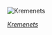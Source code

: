 
![Kremenets](https://upload.wikimedia.org/wikipedia/commons/thumb/b/b1/%D0%90%D0%BD%D1%81%D0%B0%D0%BC%D0%B1%D0%BB%D1%8C_%D0%BA%D0%BE%D0%BB%D0%B5%D0%B3%D1%96%D1%83%D0%BC%D1%83_%D0%9A%D1%80%D0%B5%D0%BC%D0%B5%D0%BD%D0%B5%D1%86%D1%8C_DSC7894.jpg/750px-%D0%90%D0%BD%D1%81%D0%B0%D0%BC%D0%B1%D0%BB%D1%8C_%D0%BA%D0%BE%D0%BB%D0%B5%D0%B3%D1%96%D1%83%D0%BC%D1%83_%D0%9A%D1%80%D0%B5%D0%BC%D0%B5%D0%BD%D0%B5%D1%86%D1%8C_DSC7894.jpg)

*[Kremenets](https://wikipedia.org/wiki/File:%D0%90%D0%BD%D1%81%D0%B0%D0%BC%D0%B1%D0%BB%D1%8C_%D0%BA%D0%BE%D0%BB%D0%B5%D0%B3%D1%96%D1%83%D0%BC%D1%83_%D0%9A%D1%80%D0%B5%D0%BC%D0%B5%D0%BD%D0%B5%D1%86%D1%8C_DSC7894.jpg)*
